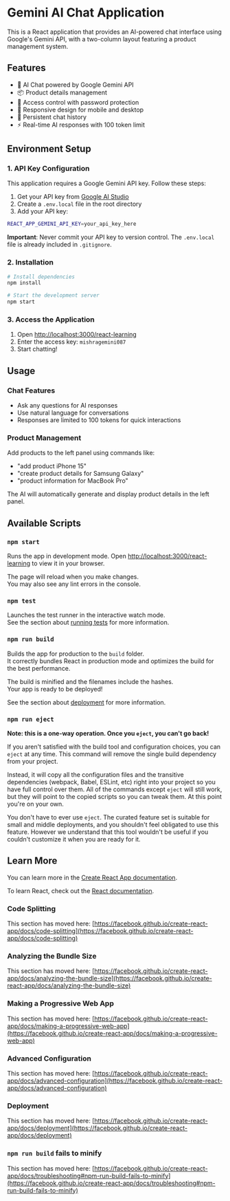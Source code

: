 # Gemini AI Chat Application

This is a React application that provides an AI-powered chat interface using Google's Gemini API, with a two-column layout featuring a product management system.

## Features

- 🤖 AI Chat powered by Google Gemini API
- 📦 Product details management
- 🔐 Access control with password protection
- 📱 Responsive design for mobile and desktop
- 💬 Persistent chat history
- ⚡ Real-time AI responses with 100 token limit

## Environment Setup

### 1. API Key Configuration

This application requires a Google Gemini API key. Follow these steps:

1. Get your API key from [Google AI Studio](https://aistudio.google.com/)
2. Create a `.env.local` file in the root directory
3. Add your API key:

```bash
REACT_APP_GEMINI_API_KEY=your_api_key_here
```

**Important**: Never commit your API key to version control. The `.env.local` file is already included in `.gitignore`.

### 2. Installation

```bash
# Install dependencies
npm install

# Start the development server
npm start
```

### 3. Access the Application

1. Open [http://localhost:3000/react-learning](http://localhost:3000/react-learning)
2. Enter the access key: `mishragemini087`
3. Start chatting!

## Usage

### Chat Features

- Ask any questions for AI responses
- Use natural language for conversations
- Responses are limited to 100 tokens for quick interactions

### Product Management

Add products to the left panel using commands like:

- "add product iPhone 15"
- "create product details for Samsung Galaxy"
- "product information for MacBook Pro"

The AI will automatically generate and display product details in the left panel.

## Available Scripts

### `npm start`

Runs the app in development mode.
Open [http://localhost:3000/react-learning](http://localhost:3000/react-learning) to view it in your browser.

The page will reload when you make changes.\
You may also see any lint errors in the console.

### `npm test`

Launches the test runner in the interactive watch mode.\
See the section about [running tests](https://facebook.github.io/create-react-app/docs/running-tests) for more information.

### `npm run build`

Builds the app for production to the `build` folder.\
It correctly bundles React in production mode and optimizes the build for the best performance.

The build is minified and the filenames include the hashes.\
Your app is ready to be deployed!

See the section about [deployment](https://facebook.github.io/create-react-app/docs/deployment) for more information.

### `npm run eject`

**Note: this is a one-way operation. Once you `eject`, you can't go back!**

If you aren't satisfied with the build tool and configuration choices, you can `eject` at any time. This command will remove the single build dependency from your project.

Instead, it will copy all the configuration files and the transitive dependencies (webpack, Babel, ESLint, etc) right into your project so you have full control over them. All of the commands except `eject` will still work, but they will point to the copied scripts so you can tweak them. At this point you're on your own.

You don't have to ever use `eject`. The curated feature set is suitable for small and middle deployments, and you shouldn't feel obligated to use this feature. However we understand that this tool wouldn't be useful if you couldn't customize it when you are ready for it.

## Learn More

You can learn more in the [Create React App documentation](https://facebook.github.io/create-react-app/docs/getting-started).

To learn React, check out the [React documentation](https://reactjs.org/).

### Code Splitting

This section has moved here: [https://facebook.github.io/create-react-app/docs/code-splitting](https://facebook.github.io/create-react-app/docs/code-splitting)

### Analyzing the Bundle Size

This section has moved here: [https://facebook.github.io/create-react-app/docs/analyzing-the-bundle-size](https://facebook.github.io/create-react-app/docs/analyzing-the-bundle-size)

### Making a Progressive Web App

This section has moved here: [https://facebook.github.io/create-react-app/docs/making-a-progressive-web-app](https://facebook.github.io/create-react-app/docs/making-a-progressive-web-app)

### Advanced Configuration

This section has moved here: [https://facebook.github.io/create-react-app/docs/advanced-configuration](https://facebook.github.io/create-react-app/docs/advanced-configuration)

### Deployment

This section has moved here: [https://facebook.github.io/create-react-app/docs/deployment](https://facebook.github.io/create-react-app/docs/deployment)

### `npm run build` fails to minify

This section has moved here: [https://facebook.github.io/create-react-app/docs/troubleshooting#npm-run-build-fails-to-minify](https://facebook.github.io/create-react-app/docs/troubleshooting#npm-run-build-fails-to-minify)

